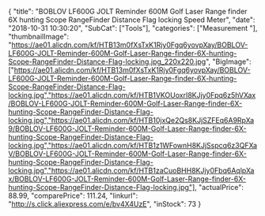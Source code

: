 {
	"title": "BOBLOV LF600G JOLT Reminder 600M Golf Laser Range finder 6X hunting Scope RangeFinder Distance Flag locking Speed Meter",
	"date": "2018-10-31 10:30:20",
	"SubCat": ["Tools"],
	"categories": ["Measurement "],
	"thumbnailImage": "https://ae01.alicdn.com/kf/HTB13m0fXsTxK1Rjy0Fgq6yovpXay/BOBLOV-LF600G-JOLT-Reminder-600M-Golf-Laser-Range-finder-6X-hunting-Scope-RangeFinder-Distance-Flag-locking.jpg_220x220.jpg",
	"BigImage": ["https://ae01.alicdn.com/kf/HTB13m0fXsTxK1Rjy0Fgq6yovpXay/BOBLOV-LF600G-JOLT-Reminder-600M-Golf-Laser-Range-finder-6X-hunting-Scope-RangeFinder-Distance-Flag-locking.jpg","https://ae01.alicdn.com/kf/HTB1VKOUoxrI8KJjy0Fpq6z5hVXax/BOBLOV-LF600G-JOLT-Reminder-600M-Golf-Laser-Range-finder-6X-hunting-Scope-RangeFinder-Distance-Flag-locking.jpg","https://ae01.alicdn.com/kf/HTB10jxQe2Qs8KJjSZFEq6A9RpXa9/BOBLOV-LF600G-JOLT-Reminder-600M-Golf-Laser-Range-finder-6X-hunting-Scope-RangeFinder-Distance-Flag-locking.jpg","https://ae01.alicdn.com/kf/HTB1z1WFownH8KJjSspcq6z3QFXaV/BOBLOV-LF600G-JOLT-Reminder-600M-Golf-Laser-Range-finder-6X-hunting-Scope-RangeFinder-Distance-Flag-locking.jpg","https://ae01.alicdn.com/kf/HTB1zaCuoBHH8KJjy0Fbq6AqlpXax/BOBLOV-LF600G-JOLT-Reminder-600M-Golf-Laser-Range-finder-6X-hunting-Scope-RangeFinder-Distance-Flag-locking.jpg"],
	"actualPrice": 88.99,
	"comparePrice": 111.24,
	"linkurl": "http://s.click.aliexpress.com/e/bv4X4UzE",
	"inStock": 73
}
